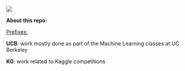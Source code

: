 ![](https://eugene-kaspersky-wpengine.netdna-ssl.com/files/2016/09/machine-learning-robots-dilbert.gif)

**About this repo:**

<u>Prefixes:</u>

**UCB**: work mostly done as part of the Machine Learning classes at UC Berkeley

**KG**: work related to Kaggle competitions